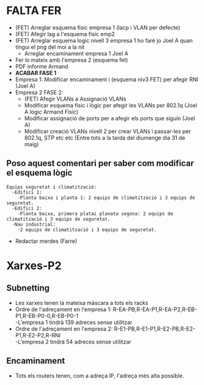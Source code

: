 # FALTA FER
- (FET) Arreglar esquema fisic empresa 1 (lacp i VLAN per defecte)
- (FET) Afegir lag a l'esquema fisic emp2
- (FET) Arreglar esquema logic nivell 3 empresa 1 ho faré jo Joel A quan tingui el png del moi a la nit
  - Arreglar encaminament empresa 1 Joel A
- Fer lo mateix amb l'empresa 2 (esquema fet)
- PDF informe Armand
- **ACABAR FASE 1**
- Empresa 1: Modificar encaminament i (esquema niv3 FET) per afegir RNI (Joel A)
- Empresa 2 FASE 2:
  - (FET) Afegir VLANs a Assignació VLANs
  - Modificar esquema físic i lògic per afegir les VLANs per 802.1q (Joel A logic Armand Fisic)
  - Modificar assignació de ports per a afegir els ports que siguin (Joel A)
  - Modificar creació VLANs nivell 2 per crear VLANs i passar-les per 802.1q, STP etc etc (Entre tots a la tarda del diumenge dia 31 de maig)
## Poso aquest comentari per saber com modificar el esquema lògic
    Equips seguretat i climatització:
      ·Edifici 1:
        ·Planta baixa i planta 1: 2 equips de climatització i 3 equips de seguretat.
      ·Edifici 2:
        ·Planta baixa, primera platai planata segona: 2 equips de climatització i 3 equips de seguretat.
      ·Nau industrial:
        ·2 equips de climatització i 3 equips de seguretat.
- Redactar merdes (Farre)

# Xarxes-P2
## Subnetting
- Les xarxes tenen la mateixa màscara a tots els racks  
- Ordre de l'adreçament en l'empresa 1: R-EA-PB,R-EA-P1,R-EA-P2,R-EB-P1,R-EB-P0-0,R-EB-P0-1  
  -L'empresa 1 tindrà 139 adreces sense utilitzar
- Ordre de l'adreçament en l'empresa 2: R-E1-PB,R-E1-P1,R-E2-PB,R-E2-P1,R-E2-P2,R-RNI  
  -L'empresa 2 tindrà 54 adreces sense utilitzar
## Encaminament
- Tots els routers tenen, com a adreça IP, l'adreça més alta possible.
